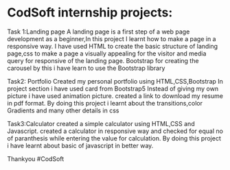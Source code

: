 

# CodSoft internship projects:
Task 1:Landing page
      A landing page is a first step of a web page development as a beginner,In this project I learnt how to make a page in a responsive way.
      I have used HTML to create the basic structure of landing page,css to make a page a visually appealing for the visitor and media query for responsive of the landing page.
      Bootstrap for creating the carousel by this i have learn to use the Bootstrap library

Task2: Portfolio
      Created my personal portfolio using HTML,CSS,Bootstrap
      In project section i have used card from Bootstrap5
      Instead of giving my own picture i have used animation picture.
      created a link to download my resume in pdf format.
      By doing this project i learnt about the transitions,color Gradients and many other details in css 

Task3:Calculator
      created a simple calculator using HTML,CSS and Javascript.
      created a calculator in responsive way and checked for equal no of paranthesis while entering the value for calculation.
      By doing this project i have learnt about basic of javascript in better way.

Thankyou #CodSoft

      
